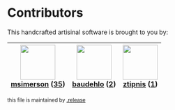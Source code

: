 # Contributors

This handcrafted artisinal software is brought to you by:

| <img height="80" src="https://avatars.githubusercontent.com/u/261635?v=4"><br><a href="https://github.com/msimerson">msimerson</a> (<a href="https://github.com/haraka/haraka-eslint/commits?author=msimerson">35</a>) | <img height="80" src="https://avatars.githubusercontent.com/u/662371?v=4"><br><a href="https://github.com/baudehlo">baudehlo</a> (<a href="https://github.com/haraka/haraka-eslint/commits?author=baudehlo">2</a>) | <img height="80" src="https://avatars.githubusercontent.com/u/4670561?v=4"><br><a href="https://github.com/ztipnis">ztipnis</a> (<a href="https://github.com/haraka/haraka-eslint/commits?author=ztipnis">1</a>) |
| :--------------------------------------------------------------------------------------------------------------------------------------------------------------------------------------------------------------------: | :----------------------------------------------------------------------------------------------------------------------------------------------------------------------------------------------------------------: | :--------------------------------------------------------------------------------------------------------------------------------------------------------------------------------------------------------------: |

<sub>this file is maintained by [.release](https://github.com/msimerson/.release)</sub>
